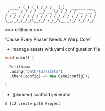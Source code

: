 
           ___ ___ __  __    _               
      ____/ (_) (_) /_/ /_  (_)_  ______ ___ 
     / __  / / / / __/ __ \/ / / / / __ `__ \
    / /_/ / / / / /_/ / / / / /_/ / / / / / /
    \__,_/_/_/_/\__/_/ /_/_/\__,_/_/ /_/ /_/ 
                                             
                                                                      
==&lt; dilithium &gt;==

'Cause Every Phaser Needs A Warp Core'

* manage assets with yaml configuration file

```dart
void main() {

  Dilithium
  .using("path/to/assets")
  .then((config) => new Game(config));

}

```

* (planned) scaffold generator
```bash
$ li2 create path Project

```
